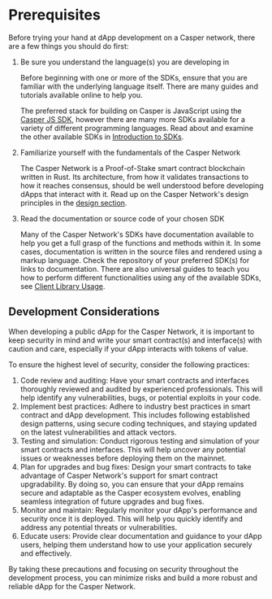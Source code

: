 # Prerequisites

Before trying your hand at dApp development on a Casper network, there are a few things you should do first:

1. Be sure you understand the language(s) you are developing in

   Before beginning with one or more of the SDKs, ensure that you are familiar with the underlying language itself. There are many guides and tutorials available online to help you.

   The preferred stack for building on Casper is JavaScript using the [Casper JS SDK](https://github.com/casper-ecosystem/casper-js-sdk), however there are many more SDKs available for a variety of different programming languages. Read about and examine the other available SDKs in [Introduction to SDKs](./sdk/index.md).

2. Familiarize yourself with the fundamentals of the Casper Network

   The Casper Network is a Proof-of-Stake smart contract blockchain written in Rust. Its architecture, from how it validates transactions to how it reaches consensus, should be well understood before developing dApps that interact with it. Read up on the Casper Network's design principles in the [design section](../../concepts/design/index.md).

3. Read the documentation or source code of your chosen SDK

   Many of the Casper Network's SDKs have documentation available to help you get a full grasp of the functions and methods within it. In some cases, documentation is written in the source files and rendered using a markup language. Check the repository of your preferred SDK(s) for links to documentation. There are also universal guides to teach you how to perform different functionalities using any of the available SDKs, see [Client Library Usage](./sdk/client-library-usage.md).

## Development Considerations

When developing a public dApp for the Casper Network, it is important to keep security in mind and write your smart contract(s) and interface(s) with caution and care, especially if your dApp interacts with tokens of value.

To ensure the highest level of security, consider the following practices:

1. Code review and auditing: Have your smart contracts and interfaces thoroughly reviewed and audited by experienced professionals. This will help identify any vulnerabilities, bugs, or potential exploits in your code.
2. Implement best practices: Adhere to industry best practices in smart contract and dApp development. This includes following established design patterns, using secure coding techniques, and staying updated on the latest vulnerabilities and attack vectors.
3. Testing and simulation: Conduct rigorous testing and simulation of your smart contracts and interfaces. This will help uncover any potential issues or weaknesses before deploying them on the mainnet.
4. Plan for upgrades and bug fixes: Design your smart contracts to take advantage of Casper Network's support for smart contract upgradability. By doing so, you can ensure that your dApp remains secure and adaptable as the Casper ecosystem evolves, enabling seamless integration of future upgrades and bug fixes.
5. Monitor and maintain: Regularly monitor your dApp's performance and security once it is deployed. This will help you quickly identify and address any potential threats or vulnerabilities.
6. Educate users: Provide clear documentation and guidance to your dApp users, helping them understand how to use your application securely and effectively.

By taking these precautions and focusing on security throughout the development process, you can minimize risks and build a more robust and reliable dApp for the Casper Network.
